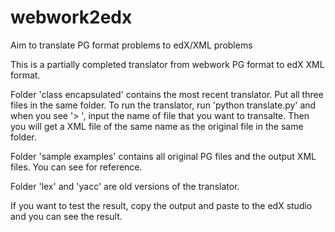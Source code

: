 webwork2edx
===========

Aim to translate PG format problems to edX/XML problems

This is a partially completed translator from webwork PG format to edX XML format.

Folder 'class encapsulated' contains the most recent translator. Put all three files in the same folder. To run the translator, run 'python translate.py' and when you see '>     ', input the name of file that you want to transalte. Then you will get a XML file of the same name as the original file in the same folder.

Folder 'sample examples' contains all original PG files and the output XML files. You can see for reference.

Folder 'lex' and 'yacc' are old versions of the translator.

If you want to test the result, copy the output and paste to the edX studio and you can see the result.

